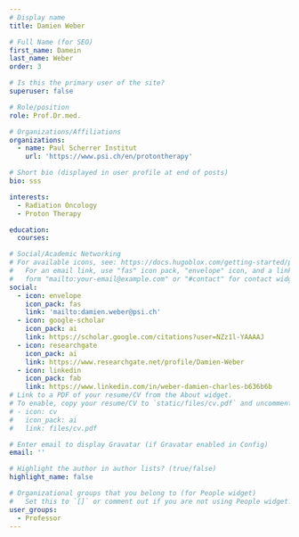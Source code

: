 ```yaml
---
# Display name
title: Damien Weber

# Full Name (for SEO)
first_name: Damein
last_name: Weber
order: 3

# Is this the primary user of the site?
superuser: false

# Role/position
role: Prof.Dr.med.

# Organizations/Affiliations
organizations:
  - name: Paul Scherrer Institut
    url: 'https://www.psi.ch/en/protontherapy'

# Short bio (displayed in user profile at end of posts)
bio: sss

interests:
  - Radiation Oncology
  - Proton Therapy

education:
  courses:

# Social/Academic Networking
# For available icons, see: https://docs.hugoblox.com/getting-started/page-builder/#icons
#   For an email link, use "fas" icon pack, "envelope" icon, and a link in the
#   form "mailto:your-email@example.com" or "#contact" for contact widget.
social:
  - icon: envelope
    icon_pack: fas
    link: 'mailto:damien.weber@psi.ch'
  - icon: google-scholar
    icon_pack: ai
    link: https://scholar.google.com/citations?user=NZz1l-YAAAAJ
  - icon: researchgate
    icon_pack: ai
    link: https://www.researchgate.net/profile/Damien-Weber
  - icon: linkedin
    icon_pack: fab
    link: https://www.linkedin.com/in/weber-damien-charles-b636b6b
# Link to a PDF of your resume/CV from the About widget.
# To enable, copy your resume/CV to `static/files/cv.pdf` and uncomment the lines below.
# - icon: cv
#   icon_pack: ai
#   link: files/cv.pdf

# Enter email to display Gravatar (if Gravatar enabled in Config)
email: ''

# Highlight the author in author lists? (true/false)
highlight_name: false

# Organizational groups that you belong to (for People widget)
#   Set this to `[]` or comment out if you are not using People widget.
user_groups:
  - Professor
---
```

